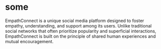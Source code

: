 # some
EmpathConnect is a unique social media platform designed to foster empathy, understanding, and support among its users. Unlike traditional social networks that often prioritize popularity and superficial interactions, EmpathConnect is built on the principle of shared human experiences and mutual encouragement.

